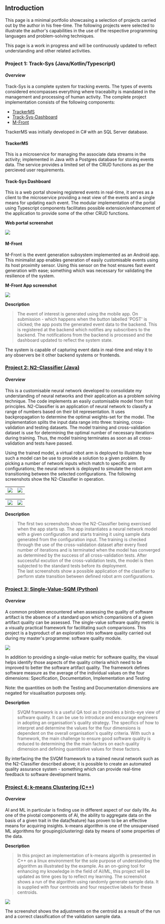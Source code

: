 ## Introduction

This page is a minimal portfolio showcasing a selection of projects carried out by the author in his free-time. 
The following projects were selected to illustrate the author's capabilities in the use of the respective programming 
languages and problem-solving techniques.

This page is a work in progress and will be continuously updated to reflect understanding and other related activities. 

### Project 1: Track-Sys (Java/Kotlin/Typescript)  
#### _Overview_
Track-Sys is a complete system for tracking events. The types of events considered encompasses everything where traceabilty is mandated in the management and processing of human activity. The complete project implementation consists of the following components: 
 - [TrackerMS](https://github.com/Pendo720/TrackerMS)
 - [Track-Sys-Dashboard](https://github.com/Pendo720/Track-Sys-Dashboard) 
 - [M-Front](https://github.com/Pendo720/M-Front)

TrackerMS was initially developed in C# with an SQL Server database.  

#### TrackerMS ####
This is a microservice for managing the associate data streams in the activity; implemented in Java with a Postgres database for storing events data. The service provides a limited set of the CRUD functions as per the percieved user requirements.  

#### Track-Sys Dashboard ####
This is a web portal showing registered events in real-time, it serves as a client to the microservice providing a neat view of the events and a single means for updating each event. The modular implementation of the portal using Typescript components facilitates possible extension/enhancement of the application to provide some of the other CRUD functions.

**Web portal screenshot**

![](/gh-images/wfront.png)


#### M-Front ####

M-Front is the event generation subsystem implemented as an Android app.  This minimalist app enables generation of easily customisable events using its host proximity sensor. Using this sensor on the host ensures fast event generation with ease; something which was necessary for validating the resilience of the system.

**M-Front App screenshot**

![](/gh-images/mfront.png)

**Description**
>   The event of interest is generated using the mobile app. On submission - which happens when the button labelled 'POST' 
>   is clicked; the app posts the generated event data to the backend. This is registered at the backend which notifies any subscribers to the backend. 
>   The notifications from the backend is processed and the dashboard updated to reflect the system state.
>   
The system is capable of capturing event data in real-time and relay it to any observers be it other backend systems or frontends. 
 
 
### [Project 2: N2-Classifier (Java)](https://github.com/Pendo720/nn-fp)  
#### _Overview_
This is a customisable neural network developed to consolidate my understanding of neural networks and their application as a problem solving technique. The code implements
an easily customisable model from first principles. N2-Classifier is an application of neural network to classify a range of numbers based on their bit representation. It uses backpropagation to determine the optimal weights-set for the model. The implementation splits the input data range into three: training, cross-validation and testing datasets.
The model training and cross-validation dataset is use for determining the optimal number of necessary iterations during training. Thus, the model training terminates 
as soon as all cross-validation and tests have passed.

Using the trained model, a virtual robot arm is deployed to illustrate how such a model can be use to provide a solution to a given problem. By picking a number of 
network inputs which match to specific arm configurations; the neural network is deployed to simulate the robot arm transitioning between the selected configurations.
The following screenshots show the N2-Classifier in operation.

|      |      |
|:----:|:----:|
| ![](/gh-images/Screenshot_0.png) | ![](/gh-images/Screenshot_01.png) |

|      |      |
|:----:|:----:|
| ![](/gh-images/screenshot_21.png) | ![](/gh-images/screenshot_20.png) |

**Description**
> The first two screenshots show the N2-Classifier being exercised when the app starts up. The app instantiates a neural network model with a given configuration and starts training it using sample data generated from the configuration input. The training is checked through the use of the cross-validation dataset after every fixed number of iterations and is terminated when the model has converged as determined by the success of all cross-validation tests. After successful excution of the cross-validation tests, the model is then subjected to the standard tests before its deployment.     
> The last screenshots show a possible application of the classifier to perform state transition between defined robot arm configurations.
> 

### [Project 3: Single-Value-SQM (Python)](https://github.com/Pendo720/svsqm)  
#### _Overview_
A common problem encountered when assessing the quality of software artifact is the absence of a standard
upon which comparisions of a given artifact quality can be assessed. The single-value software quality metric is a visually 
practical framework for facilitating such comparisions. This project is a byproduct of an exploration into software quality carried out during my master's 
programme: software quality module. 

 ![](/gh-images/svsqm_graph.png)

In addition to providing a single-value metric for software quality, the visual helps identify those aspects of the quality criteria which need to be improved to better the software artifact quality. The framework defines software measure as the average of the individual values on the four dimensions: Specification, Documentation, Implementation and Testing

Note: the quantities on both the Testing and Documentation dimensions are negated for visualisation purposes only.

**Description**
> SVQM framework is a useful QA tool as it provides a birds-eye view of software quality. It can be use to introduce and encourage engineers in adopting 
> an organisation's quality strategy. The specifics of how to interpret and determine the values for the four dimensions is dependent on 
> the overall organisation's quality criteria. With such a framework, the main challenge to ensure good software quality is reduced to determining the
> the main factors on each quality dimension and defining quantitative values for these factors.
> 

By interfacing the the SVQM framework to a trained neural network such as the N2-Classifier described above; it is possible to create an automated quality assurance 
 system - something which can provide real-time feedback to software development teams.

   
### [Project 4: k-means Clustering (C++)](https://github.com/Pendo720/kmeans-fp)  
#### _Overview_
AI and ML in particular is finding use in different aspect of our daily life. As one of the pivotal 
components of AI, the ability to aggregate data on the basis of a given trait in the data(feature) has 
proven to be an effective means for acquiring insights. k-means algorithm is one of the unsupervised 
ML algorithms for grouping(clustering) data by means of some properties of the data.

**Description** 
> In this project an implementation of k-means algorith is presented in C++ on a linux environment for the sole purpose of understanding the algorithm as illustrated by the
> example. As an on-going tool for enhancing my knowledge in the field of AI/ML, this project will be updated as time goes by to reflect my learning.
> The screenshot shows a run of the algorithm using randomly generate sample data. It is supplied with four centroids and four respective labels for these centroids.
> 

![](/gh-images/kmeans_run.PNG)
 
The screenshot shows the adjustments on the centroid as a result of the run and a correct classification of the validation sample data.
 

